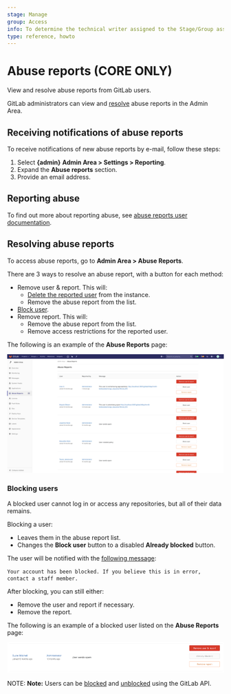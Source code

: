 ```yaml
---
stage: Manage
group: Access
info: To determine the technical writer assigned to the Stage/Group associated with this page, see https://about.gitlab.com/handbook/engineering/ux/technical-writing/#designated-technical-writers
type: reference, howto
---
```


# Abuse reports **(CORE ONLY)**

View and resolve abuse reports from GitLab users.

GitLab administrators can view and [resolve](#resolving-abuse-reports) abuse
reports in the Admin Area.

## Receiving notifications of abuse reports

To receive notifications of new abuse reports by e-mail, follow these steps:

1. Select **{admin}** **Admin Area > Settings >  Reporting**.
1. Expand the **Abuse reports** section.
1. Provide an email address.

## Reporting abuse

To find out more about reporting abuse, see [abuse reports user
documentation](../abuse_reports.md).

## Resolving abuse reports

To access abuse reports, go to **Admin Area > Abuse Reports**.

There are 3 ways to resolve an abuse report, with a button for each method:

- Remove user & report. This will:
  - [Delete the reported user](../profile/account/delete_account.md) from the
    instance.
  - Remove the abuse report from the list.
- [Block user](#blocking-users).
- Remove report. This will:
  - Remove the abuse report from the list.
  - Remove access restrictions for the reported user.

The following is an example of the **Abuse Reports** page:

![abuse-reports-page-image](img/abuse_reports_page.png)

### Blocking users

A blocked user cannot log in or access any repositories, but all of their data
remains.

Blocking a user:

- Leaves them in the abuse report list.
- Changes the **Block user** button to a disabled **Already blocked** button.

The user will be notified with the
[following message](https://gitlab.com/gitlab-org/gitlab/blob/master/app/workers/email_receiver_worker.rb#L38):

```plaintext
Your account has been blocked. If you believe this is in error, contact a staff member.
```

After blocking, you can still either:

- Remove the user and report if necessary.
- Remove the report.

The following is an example of a blocked user listed on the **Abuse Reports**
page:

![abuse-report-blocked-user-image](img/abuse_report_blocked_user.png)

NOTE: **Note:**
Users can be [blocked](../../api/users.md#block-user) and
[unblocked](../../api/users.md#unblock-user) using the GitLab API.

<!-- ## Troubleshooting

Include any troubleshooting steps that you can foresee. If you know beforehand what issues
one might have when setting this up, or when something is changed, or on upgrading, it's
important to describe those, too. Think of things that may go wrong and include them here.
This is important to minimize requests for support, and to avoid doc comments with
questions that you know someone might ask.

Each scenario can be a third-level heading, e.g. `### Getting error message X`.
If you have none to add when creating a doc, leave this section in place
but commented out to help encourage others to add to it in the future. -->
